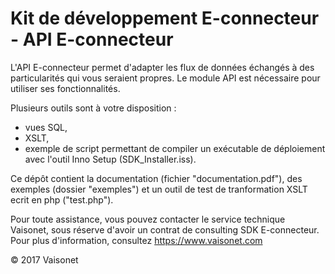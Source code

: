 Kit de développement E-connecteur - API E-connecteur
====================================================

L'API E-connecteur permet d'adapter les flux de données échangés à des particularités qui vous seraient propres.
Le module API est nécessaire pour utiliser ses fonctionnalités.

Plusieurs outils sont à votre disposition : 
* vues SQL,
* XSLT,
* exemple de script permettant de compiler un exécutable de déploiement avec l'outil Inno Setup (SDK_Installer.iss).

Ce dépôt contient la documentation (fichier "documentation.pdf"), des exemples (dossier "exemples") et un outil de test de tranformation XSLT ecrit en php ("test.php").
 
Pour toute assistance, vous pouvez contacter le service technique Vaisonet, sous réserve d'avoir un contrat de consulting SDK E-connecteur.
Pour plus d'information, consultez <https://www.vaisonet.com>

© 2017 Vaisonet